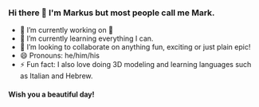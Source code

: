 ### Hi there 👋  I'm Markus but most people call me Mark.

<!--
**thenewcoder/thenewcoder** is a ✨ _special_ ✨ repository because its `README.md` (this file) appears on your GitHub profile.
Here are some ideas to get you started:
-->

- 🔭 I’m currently working on :shushing_face:
- 🌱 I’m currently learning everything I can.
- 👯 I’m looking to collaborate on anything fun, exciting or just plain epic! <!--- 📫 How to reach me: ...-->
- 😄 Pronouns: he/him/his
- ⚡ Fun fact: I also love doing 3D modeling and learning languages such as Italian and Hebrew.

#### Wish you a beautiful day!
